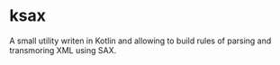 # ksax
A small utility writen in Kotlin and allowing to build rules of parsing and transmoring XML using SAX.

